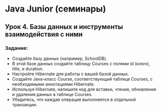 # Java Junior (семинары)
## Урок 4. Базы данных и инструменты взаимодействия с ними
### Задание:
- Создайте базу данных (например, SchoolDB).
- В этой базе данных создайте таблицу Courses с полями id (ключ), title, и duration.
- Настройте Hibernate для работы с вашей базой данных.
- Создайте Java-класс Course, соответствующий таблице Courses, с необходимыми аннотациями Hibernate.
- Используя Hibernate, напишите код для вставки, чтения, обновления и удаления данных в таблице Courses.
- Убедитесь, что каждая операция выполняется в отдельной транзакции.